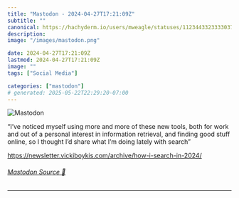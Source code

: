 ```yaml
---
title: "Mastodon - 2024-04-27T17:21:09Z"
subtitle: ""
canonical: https://hachyderm.io/users/mweagle/statuses/112344332333303751
description:
image: "/images/mastodon.png"

date: 2024-04-27T17:21:09Z
lastmod: 2024-04-27T17:21:09Z
image: ""
tags: ["Social Media"]

categories: ["mastodon"]
# generated: 2025-05-22T22:29:20-07:00
---
```

![Mastodon](/images/mastodon.png)

<p>“I’ve noticed myself using more and more of these new tools, both for work and out of a personal interest in information retrieval, and finding good stuff online, so I thought I’d share what I’m doing lately with search”</p><p><a href="https://newsletter.vickiboykis.com/archive/how-i-search-in-2024/" target="_blank" rel="nofollow noopener noreferrer" translate="no"><span class="invisible">https://</span><span class="ellipsis">newsletter.vickiboykis.com/arc</span><span class="invisible">hive/how-i-search-in-2024/</span></a></p>


###### [Mastodon Source 🐘](https://hachyderm.io/@mweagle/112344332333303751)

___
